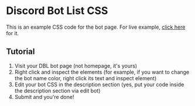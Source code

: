 # Discord Bot List CSS
This is an example CSS code for the bot page. For live example, [click here](https://top.gg/bot/619613322903420929) for it.

## Tutorial

1. Visit your DBL bot page (not homepage, it's yours)
2. Right click and inspect the elements (for example, if you want to change the bot name color, right click its text and inspect element)
3. Edit your bot CSS in the description section (yes, put your code inside the description section via edit bot)
4. Submit and you're done!
